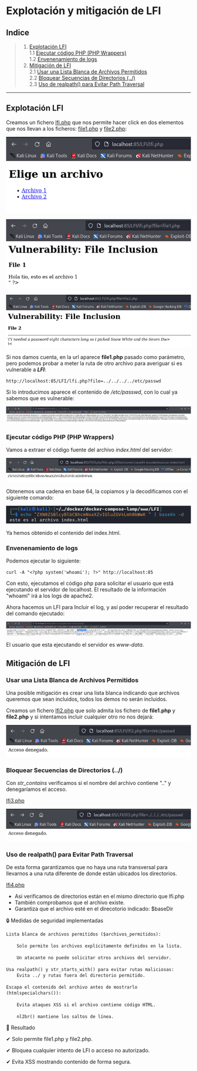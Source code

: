 # Explotación y mitigación de LFI

## Indice

> 1. [Explotación LFI](#explotación-lfi)  
> 	1.1 [Ejecutar código PHP (PHP Wrappers)](#ejecutar-código-php-php-wrappers)  
>	1.2 [Envenenamiento de logs](#envenenamiento-de-logs)  
> 2. [Mitigación de LFI](#mitigación-de-lfi)  
> 	2.1 [Usar una Lista Blanca de Archivos Permitidos](#usar-una-lista-blanca-de-archivos-permitidos)  
> 	2.2 [Bloquear Secuencias de Directorios (../)](#bloquear-secuencias-de-directorios-)  
> 	2.3 [Uso de realpath() para Evitar Path Traversal](#uso-de-realpath-para-evitar-path-traversal)  

-----

## Explotación LFI

Creamos un fichero [lfi.php](./Recursos/lfi.php) que nos permite hacer click en dos elementos que nos llevan a los ficheros: [file1.php](./Recursos/file1.php) y [file2.php](./Recursos/file2.php):

![lfi.php](./Imagenes/1.png)

![lfi.php](./Imagenes/2.png)

![lfi.php](./Imagenes/3.png)

Si nos damos cuenta, en la url aparece **file1.php** pasado como parámetro, pero podemos probar a meter la ruta de otro archivo para averiguar si es vulnerable a ***LFI***:

```
http://localhost:85/LFI/lfi.php?file=../../../../etc/passwd
```

Si lo introducimos aparece el contenido de */etc/passwd*, con lo cual ya sabemos que es vulnerable:

![lfi.php](./Imagenes/4.png)

### Ejecutar código PHP (PHP Wrappers)

Vamos a extraer el código fuente del archivo *index.html* del servidor:

![lfi.php](./Imagenes/5.png)

Obtenemos una cadena en base 64, la copiamos y la decodificamos con el siguiente comando:

![lfi.php](./Imagenes/6.png)

Ya hemos obtenido el contenido del index.html.

### Envenenamiento de logs

Podemos ejecutar lo siguiente:

```
curl -A "<?php system('whoami'); ?>" http://localhost:85
```
Con esto, ejecutamos el código php para solicitar el usuario que está ejecutando el servidor de localhost. El resultado de la información "whoami" irá a los logs de apache2.

Ahora hacemos un LFI para Incluir el log, y así poder recuperar el resultado del comando ejecutado:

![lfi.php](./Imagenes/7.png)

El usuario que esta ejecutando el servidor es *www-data*.


## Mitigación de LFI


### Usar una Lista Blanca de Archivos Permitidos

Una posible mitigación es crear una lista blanca indicando que archivos queremos que sean incluidos, todos los demos no serán incluidos.

Creamos un fichero [lfi2.php](./Recursos/lfi2.php) que solo admita los fichero de **file1.php** y **file2.php** y si intentamos incluir cualquier otro no nos dejará:

![lfi.php](./Imagenes/8.png)

### Bloquear Secuencias de Directorios (../)

Con *str_contains* verificamos si el nombre del archivo contiene ".." y denegaríamos el acceso.

[lfi3.php](./Recursos/lfi3.php)

![lfi.php](./Imagenes/9.png)

### Uso de realpath() para Evitar Path Traversal

De esta forma garantizamos que no haya una ruta transversal para llevarnos a una ruta diferente de donde están ubicados los directorios.

[lfi4.php](./Recursos/lfi4.php)

- Asi verificamos de directorios están en el mismo directorio que lfi.php
- También comprobamos que el archivo existe.
- Garantiza que el archivo esté en el direcotorio indicado: $baseDir

🔒 Medidas de seguridad implementadas

    Lista blanca de archivos permitidos ($archivos_permitidos):

        Solo permite los archivos explícitamente definidos en la lista.

        Un atacante no puede solicitar otros archivos del servidor.

    Usa realpath() y str_starts_with() para evitar rutas maliciosas:
        Evita ../ y rutas fuera del directorio permitido.

    Escapa el contenido del archivo antes de mostrarlo (htmlspecialchars()):

        Evita ataques XSS si el archivo contiene código HTML.

        nl2br() mantiene los saltos de línea.

🚀 Resultado

✔ Solo permite file1.php y file2.php.

✔ Bloquea cualquier intento de LFI o acceso no autorizado.

✔ Evita XSS mostrando contenido de forma segura.
